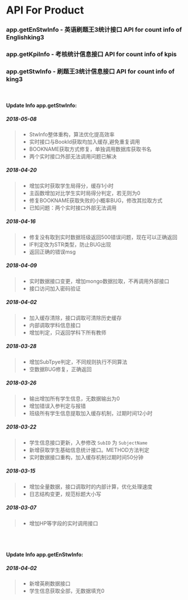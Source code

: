 # API For Product

### app.getEnStwInfo - 英语刷题王3统计接口 API for count info of Englishking3
### app.getKpiInfo - 考核统计信息接口 API for count info of kpis
### app.getStwInfo - 刷题王3统计信息接口 API for count info of king3 
</br>

#### Update Info app.getStwInfo:

##### **2018-05-08**
> * StwInfo整体重构，算法优化提高效率
> * 实时接口与BookId获取均加入缓存,避免重复调用
> * BOOKNAME获取方式修复，单独调用数据库获取书名
> * 两个实时接口外部无法调用问题已解决

##### **2018-04-20**
> * 增加实时获取学生局得分，缓存1小时
> * 主函数增加对比学生实时局得分判定，若无则为0
> * 修复BOOKNAME获取失败的小概率BUG，修改其拉取方式
> * 已知问题：两个实时接口外部无法调用

##### **2018-04-16**
> * 修复没有取到实时数据班级返回500错误问题，现在可以正确返回
> * IF判定改为STR类型，防止BUG出现
> * 返回正确的错误msg

##### **2018-04-09**
> * 实时数据接口变更，增加mongo数据拉取，不再调用外部接口
> * 接口访问加入密码验证


##### **2018-04-02**
> * 加入缓存清除，接口调取可清除历史缓存
> * 内部调取学科信息接口
> * 增加判定，只返回学科下所有教师

##### **2018-03-28**
> * 增加SubTpye判定，不同规则执行不同算法
> * 空数据BUG修复，正确返回

##### **2018-03-26**
> * 输出增加所有学生信息，无数据输出为0
> * 增加错误入参判定与报错
> * 班级所有学生信息提取加入缓存机制，过期时间12小时

##### **2018-03-22**
> * 学生信息接口更新，入参修改 `SubID` 为 `SubjectName`
> * 新增获取学生基础信息统计接口。METHOD方法判定
> * 实时数据接口重构，加入缓存机制过期时间50分钟

##### **2018-03-15**
> * 增加全量数据，接口调取时的内部计算，优化处理速度
> * 日志结构变更，规范标题大小写

##### **2018-03-07**
> * 增加HP等字段的实时调用接口 

</br></br>
#### Update Info app.getEnStwInfo:
##### **2018-04-02**
> * 新增英刷数据接口
> * 学生信息获取全部，无数据填充0
